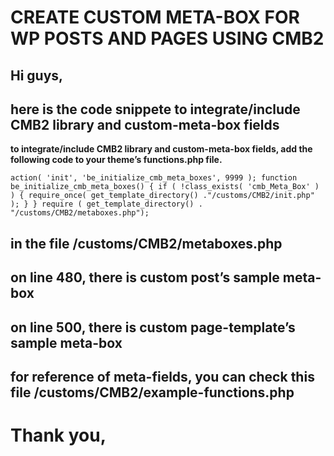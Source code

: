 # CREATE CUSTOM META-BOX FOR WP POSTS AND PAGES USING CMB2

## Hi guys,
## here is the code snippete to integrate/include CMB2 library and custom-meta-box fields

**to integrate/include CMB2 library and custom-meta-box fields, add the following code to your theme’s functions.php file.**

`action( 'init', 'be_initialize_cmb_meta_boxes', 9999 );
function be_initialize_cmb_meta_boxes() {
    if ( !class_exists( 'cmb_Meta_Box' ) ) {
        require_once( get_template_directory() ."/customs/CMB2/init.php" );
    }
}
require ( get_template_directory() . "/customs/CMB2/metaboxes.php");`

## in the file /customs/CMB2/metaboxes.php
## on line 480, there is custom post’s sample meta-box
## on line 500, there is custom page-template’s sample meta-box

## for reference of meta-fields, you can check this file /customs/CMB2/example-functions.php

# Thank you,

